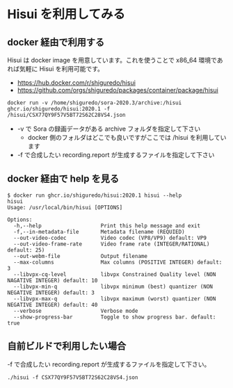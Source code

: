 # Hisui を利用してみる

## docker 経由で利用する

Hisui は docker image を用意しています。これを使うことで x86_64 環境であれば気軽に Hisui を利用可能です。

- https://hub.docker.com/r/shiguredo/hisui
- https://github.com/orgs/shiguredo/packages/container/package/hisui

```
docker run -v /home/shiguredo/sora-2020.3/archive:/hisui ghcr.io/shiguredo/hisui:2020.1 -f /hisui/CSX77QY9F57V5BT72S62C28VS4.json
```

- -v で Sora の録画データがある archive フォルダを指定して下さい
    - docker 側のフォルダはどこでも良いですがここでは /hisui を利用しています
- -f で合成したい recording.report が生成するファイルを指定して下さい


## docker 経由で help を見る

```
$ docker run ghcr.io/shiguredo/hisui:2020.1 hisui --help
hisui
Usage: /usr/local/bin/hisui [OPTIONS]

Options:
  -h,--help                   Print this help message and exit
  -f,--in-metadata-file       Metadata filename (REQUIED)
  --out-video-codec           Video codec (VP8/VP9) default: VP9
  --out-video-frame-rate      Video frame rate (INTEGER/RATIONAL) default: 25)
  --out-webm-file             Output filename
  --max-columns               Max columns (POSITIVE INTEGER) default: 3
  --libvpx-cq-level           libvpx Constrained Quality level (NON NAGATIVE INTEGER) default: 10
  --libvpx-min-q              libvpx minimum (best) quantizer (NON NEGATIVE INTEGER) default: 3
  --libvpx-max-q              libvpx maximum (worst) quantizer (NON NEGATIVE INTEGER) default: 40
  --verbose                   Verbose mode
  --show-progress-bar         Toggle to show progress bar. default: true
```



## 自前ビルドで利用したい場合

-f で合成したい recording.report が生成するファイルを指定して下さい。

```
./hisui -f CSX77QY9F57V5BT72S62C28VS4.json
```
